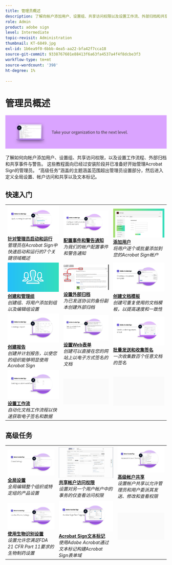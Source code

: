 ```yaml
---
title: 管理员概述
description: 了解向帐户添加用户、设置组、共享访问权限以及设置工作流、外部归档和共享事件与警告的基础知识
role: Admin
product: adobe sign
level: Intermediate
topic-revisit: Administration
thumbnail: KT-6849.jpg
exl-id: 1b6ea9f0-6bbb-4ea5-aa22-bfa42f7cca18
source-git-commit: 9338767601e88413f6a63fa4537a4f4f8dcbe3f3
workflow-type: tm+mt
source-wordcount: '398'
ht-degree: 1%

---
```


# 管理员概述

![Sign管理员图像](../assets/Hero-Admin.png)

了解如何向帐户添加用户、设置组、共享访问权限，以及设置工作流程、外部归档和共享事件与警告。 这些教程面向已经过安装阶段并已准备好开始管理Acrobat Sign的管理员。 “高级任务”涵盖的主题涵盖范围超出管理员设置部分，然后进入定义全局设置、帐户访问和共享以及文本标记。

## 快速入门

<table style="table-layout:fixed">
<tr>
  <td>
    <a href="up-and-running-admin.md">
      <img alt="针对管理员启动和运行" src="../assets/Up-Running.png" />
    </a>
    <div>
    <a href="up-and-running-admin.md"><strong>针对管理员启动和运行</strong></a>
    </div>
    <em>管理员在Acrobat Sign中快速启动和运行的7个关键领域概述</em>
    <br>
  </td>
  <td>
    <a href="set-up-shared-events-and-alert.md">
      <img alt="设置共享事件和警告" src="../assets/Notifications_1280.png" />
    </a>
    <div>
    <a href="set-up-shared-events-and-alert.md"><strong>配置事件和警告通知</strong></a>
    </div>
    <em>为我们的帐户配置事件和警告通知</em>
    <br>
  </td>
  <td>
    <a href="add-users-to-your-account.md">
      <img alt="添加会话" src="../assets/Adding-Users.png" />
    </a>
    <div>
    <a href="add-users-to-your-account.md"><strong>添加用户</strong></a>
    </div>
    <em>将用户逐个或批量添加到您的Acrobat Sign帐户</em>
    <br>
  </td>
</tr>
<tr>
  <td>
    <a href="create-and-manage-groups.md">
      <img alt="创建和管理组" src="../assets/Creating-Groups.png" />
    </a>
    <div>
    <a href="create-and-manage-groups.md"><strong>创建和管理组</strong></a>
    </div>
    <em>创建组、将用户添加到组以及编辑组设置</em>
    <br>
  </td>
  <td>
    <a href="set-up-your-external-archive.md">
      <img alt="设置外部归档" src="../assets/ExternalArchive.png" />
    </a>
    <div>
    <a href="set-up-your-external-archive.md"><strong>设置外部归档</strong></a>
    </div>
    <em>为已发送协议的备份副本创建外部归档</em>
    <br>
  </td>
  <td>
    <a href="../sign-advanced-users/create-a-template.md">
      <img alt="创建文档模板" src="../assets/Template.png" />
    </a>
    <div>
    <a href="../sign-advanced-users/create-a-template.md"><strong>创建文档模板</strong></a>
    </div>
    <em>创建可重复使用的文档模板，以提高速度和一致性</em>
    <br>
  </td>
</tr>
<tr>
  <td>
    <a href="create-a-report.md">
      <img alt="创建报告" src="../assets/Report.png" />
    </a>
    <div>
    <a href="create-a-report.md"><strong>创建报告</strong></a>
    </div>
    <em>创建并计划报告，以使您的组织能够明显使用Acrobat Sign</em>
    <br>
  </td>
  <td>
    <a href="../sign-advanced-users/webform.md">
      <img alt="设置Web表单" src="../assets/Webform.png" />
    </a>
    <div>
    <a href="../sign-advanced-users/webform.md"><strong>设置Web表单</strong></a>
    </div>
    <em>创建可以直接在您的网站上以电子方式签名的文档</em>
    <br>
  </td>
  <td>
    <a href="../sign-advanced-users/megasign.md">
      <img alt="批量发送和收集签名" src="../assets/Megasign.png" />
    </a>
    <div>
    <a href="../sign-advanced-users/megasign.md"><strong>批量发送和收集签名</strong></a>
    </div>
    <em>一次收集数百个任意文档的签名</em>
    <br>
  </td>
</tr>
<tr>
  <td>
    <a href="building-a-custom-workflow.md">
      <img alt="设置工作流" src="../assets/BuildingWorkflow.png" />
    </a>
    <div>
    <a href="building-a-custom-workflow.md"><strong>设置工作流</strong></a>
    </div>
    <em>自动化文档工作流程以快速获取电子签名和数据</em>
    <br>
  </td>
  <td>
    <img alt="间隔条" src="../assets/Grayspacer.png" />
    <div>
    <br>
  </td>
  <td>
    <img alt="间隔条" src="../assets/Grayspacer.png" />
    <div>
    <br>
  </td>
</tr>
</table>

## 高级任务

<table style="table-layout:fixed">
<tr>
  <td>
    <a href="learn-about-global-settings.md">
      <img alt="全局设置" src="../assets/GlobalSettings_1280.png">
    </a>
    <div>
    <a href="learn-about-global-settings.md"><strong>全局设置</strong></a>
    </div>
    <em>全局编辑整个组织或特定组的产品设置</em>
    <br>
  </td>
  <td>
    <a href="share-account-access.md">
      <img alt="共享帐户访问权限" src="../assets/SharingAccess.png" />
    </a>  
    <div>
    <a href="share-account-access.md"><strong>共享帐户访问权限</strong></a>
    </div>
    <em>设置对另一个用户帐户中的事务的仅查看访问权限</em>
    <br>
  </td>
  <td>
    <a href="advanced-account-sharing.md">
      <img alt="高级帐户共享" src="../assets/AdvancedSharing_1280.png" />
    </a>
    <div>
    <a href="advanced-account-sharing.md"><strong>高级帐户共享</strong></a>
    </div>
    <em>设置帐户共享以允许管理员和用户委派其发送、修改和查看权限</em>
    <br>
  </td>
</tr>
<tr>
  <td>
    <a href="use-bio-pharma-settings.md">
      <img alt="使用生物识别设置" src="../assets/Bio_1280.png" />
    </a>
    <div>
    <a href="use-bio-pharma-settings.md"><strong>使用生物识别设置</strong></a>
    </div>
    <em>设置允许您满足FDA 21 CFR Part 11要求的生物制药设置</em>
    <br>
  </td> 
  <td>
     <a href="../sign-advanced-users/adobe-sign-text-tagging.md">
      <img alt="Acrobat Sign文本标记" src="../assets/Text-Tagging.png" />
    </a>
    <div>
    <a href="../sign-advanced-users/adobe-sign-text-tagging.md"><strong>Acrobat Sign文本标记</strong></a>
    <div>
    <em>使用Adobe Acrobat通过文本标记构建Acrobat Sign表单域</em>
    <br>
  </td>
  <td>
    <img alt="间隔条" src="../assets/Grayspacer.png" />
    <div>
    <br>
  </td>
</tr>
</table>
